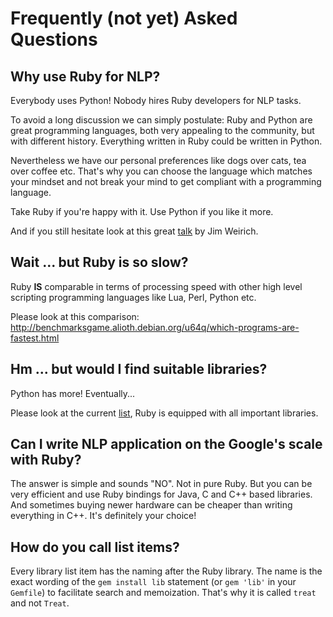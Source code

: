 # Frequently (not yet) Asked Questions

## Why use Ruby for NLP?

Everybody uses Python! Nobody hires Ruby developers for NLP tasks.

To avoid a long discussion we can simply postulate: Ruby and Python are great
programming languages, both very appealing to the community, but with different
history. Everything written in Ruby could be written in Python.

Nevertheless we have our personal preferences like dogs over cats,
tea over coffee etc. That's why you can choose the language which matches
your mindset and not break your mind to get compliant with a programming language.

Take Ruby if you're happy with it. Use Python if you like it more.

And if you still hesitate look at this great
[talk](https://www.youtube.com/watch?v=0D3KfnbTdWw) by Jim Weirich.

## Wait ... but Ruby is so slow?

Ruby **IS** comparable in terms of processing speed with other high level
scripting programming languages like Lua, Perl, Python etc.

Please look at this comparison:
http://benchmarksgame.alioth.debian.org/u64q/which-programs-are-fastest.html

## Hm ... but would I find suitable libraries?

Python has more! Eventually...

Please look at the current [list](https://github.com/arbox/nlp-with-ruby),
Ruby is equipped with all important libraries.

## Can I write NLP application on the Google's scale with Ruby?

The answer is simple and sounds "NO". Not in pure Ruby. But you can be very
efficient and use Ruby bindings for Java, C and C++ based libraries.
And sometimes buying newer hardware can be cheaper than writing everything in
C++. It's definitely your choice!

## How do you call list items?

Every library list item has the naming after the Ruby library. The name is
the exact wording of the `gem install lib` statement (or `gem 'lib'` in your
`Gemfile`) to facilitate search and memoization. That's why it is called `treat`
and not `Treat`.
